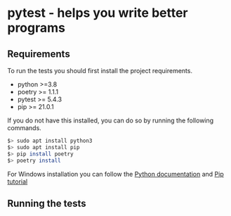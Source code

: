 # pytest - helps you write better programs

## Requirements
To run the tests you should first install the project requirements.
- python >=3.8
- poetry >= 1.1.1
- pytest >= 5.4.3
- pip >= 21.0.1

If you do not have this installed, you can do so by running the following commands. 

```bash
$> sudo apt install python3 
$> sudo apt install pip
$> pip install poetry
$> poetry install
```

For Windows installation you can follow the [Python documentation](https://www.python.org/downloads/) and [Pip tutorial](https://www.liquidweb.com/kb/install-pip-windows/)

## Running the tests
